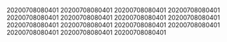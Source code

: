 20200708080401
20200708080401
20200708080401
20200708080401
20200708080401
20200708080401
20200708080401
20200708080401
20200708080401
20200708080401
20200708080401
20200708080401
20200708080401
20200708080401
20200708080401
